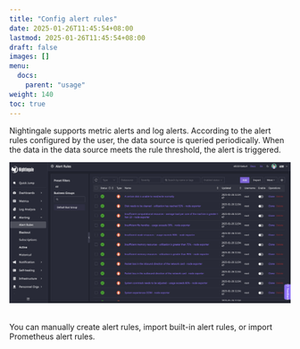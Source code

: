 ```yaml
---
title: "Config alert rules"
date: 2025-01-26T11:45:54+08:00
lastmod: 2025-01-26T11:45:54+08:00
draft: false
images: []
menu:
  docs:
    parent: "usage"
weight: 140
toc: true
---
```


Nightingale supports metric alerts and log alerts. According to the alert rules configured by the user, the data source is queried periodically. When the data in the data source meets the rule threshold, the alert is triggered.

<img src="/img/usage/alerting/list_en.png" alt="Alert rules"/>
<br />
<br />

You can manually create alert rules, import built-in alert rules, or import Prometheus alert rules.
